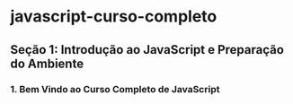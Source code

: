 # javascript-curso-completo

## Seção 1: Introdução ao JavaScript e Preparação do Ambiente

### 1. Bem Vindo ao Curso Completo de JavaScript